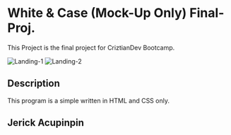 # White & Case (Mock-Up Only) Final-Proj. 
  This Project is the final project for CriztianDev Bootcamp.

![Landing-1](https://github.com/user-attachments/assets/639255d8-f67f-40fb-ab0e-295266887278)
![Landing-2](https://github.com/user-attachments/assets/00ab5ef4-9dc1-483b-a5b8-53b4b77efbf9)

## Description
This program is a simple written in HTML and CSS only.

## Jerick Acupinpin
